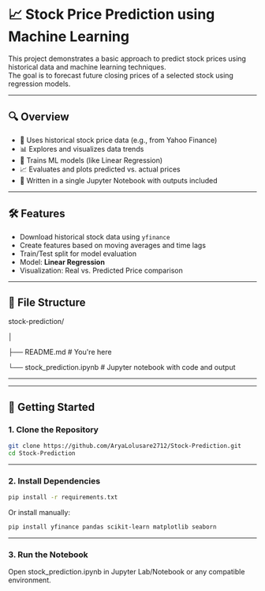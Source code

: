 # 📈 Stock Price Prediction using Machine Learning

This project demonstrates a basic approach to predict stock prices using historical data and machine learning techniques.  
The goal is to forecast future closing prices of a selected stock using regression models.

---

## 🔍 Overview

- 📅 Uses historical stock price data (e.g., from Yahoo Finance)
- 📊 Explores and visualizes data trends
- 🤖 Trains ML models (like Linear Regression)
- 📈 Evaluates and plots predicted vs. actual prices
- 💾 Written in a single Jupyter Notebook with outputs included

---

## 🛠️ Features

- Download historical stock data using `yfinance`
- Create features based on moving averages and time lags
- Train/Test split for model evaluation
- Model: **Linear Regression**
- Visualization: Real vs. Predicted Price comparison

---

## 📂 File Structure

stock-prediction/

│

├── README.md # You're here

└── stock_prediction.ipynb # Jupyter notebook with code and output

---


---

## 🚀 Getting Started

### 1. Clone the Repository

```bash
git clone https://github.com/AryaLolusare2712/Stock-Prediction.git
cd Stock-Prediction
```

---

### 2. Install Dependencies
```bash
pip install -r requirements.txt
```

Or install manually:

```bash
pip install yfinance pandas scikit-learn matplotlib seaborn
```

---

### 3. Run the Notebook
Open stock_prediction.ipynb in Jupyter Lab/Notebook or any compatible environment.

